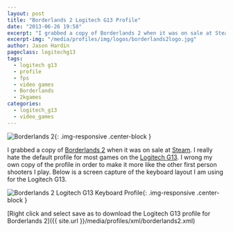 ```yaml
---
layout: post
title: "Borderlands 2 Logitech G13 Profile"
date: "2013-06-26 19:58"
excerpt: "I grabbed a copy of Borderlands 2 when it was on sale at Steam. I really hate the default profile for most games on the Logitech G13."
excerpt-img: "/media/profiles/img/logos/borderlands2logo.jpg"
author: Jason Hardin
pageclass: logitechg13
tags:
  - logitech g13
  - profile
  - fps
  - video games
  - Borderlands
  - 2kgames
categories:
  - logitech_g13
  - video_games
---
```

![Borderlands 2]({{site.url}}/media/profiles/img/logos/borderlands2logo.jpg){: .img-responsive  .center-block }

I grabbed a copy of [Borderlands 2](http://www.borderlands2.com/us/) when it was on sale at [Steam](http://store.steampowered.com/). I really hate the default profile for most games on the [Logitech G13](http://gaming.logitech.com/en-us/product/g13-advanced-gameboard). I wrong my own copy of the profile in order to make it more like the other first person shooters I play. Below is a screen capture of the keyboard layout I am using for the Logitech G13.

![Borderlands 2 Logitech G13 Keyboard Profile]({{site.url}}/media/profiles/img/borderlands2_keyboard_layout.png){: .img-responsive  .center-block }

[Right click and select save as to download the Logitech G13 profile for Borderlands 2]({{ site.url }}/media/profiles/xml/borderlands2.xml)

